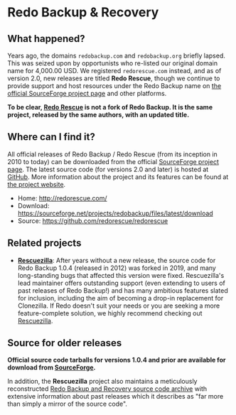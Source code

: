 # Redo Backup & Recovery

## What happened?

Years ago, the domains `redobackup.com` and `redobackup.org` briefly lapsed. This was seized upon by opportunists who re-listed our original domain name for 4,000.00 USD. We registered `redorescue.com` instead, and as of version 2.0, new releases are titled **Redo Rescue**, though we continue to provide support and host resources under the Redo Backup name on [the official SourceForge project page](https://sourceforge.net/projects/redobackup/) and other platforms.

**To be clear, [Redo Rescue](https://github.com/redorescue/redorescue) is not a fork of Redo Backup. It is the same project, released by the same authors, with an updated title.**

## Where can I find it?

All official releases of Redo Backup / Redo Rescue (from its inception in 2010 to today) can be downloaded from the official [SourceForge project page](https://sourceforge.net/projects/redobackup/files). The latest source code (for versions 2.0 and later) is hosted at [GitHub](https://github.com/redorescue/redorescue). More information about the project and its features can be found at [the project website](http://redorescue.com/).

* Home: http://redorescue.com/
* Download: https://sourceforge.net/projects/redobackup/files/latest/download
* Source: https://github.com/redorescue/redorescue

## Related projects

* **[Rescuezilla](https://github.com/rescuezilla/rescuezilla)**: After years without a new release, the source code for Redo Backup 1.0.4 (released in 2012) was forked in 2019, and many long-standing bugs that affected this version were fixed. Rescuezilla's lead maintainer offers outstanding support (even extending to users of past releases of Redo Backup!) and has many ambitious features slated for inclusion, including the aim of becoming a drop-in replacement for Clonezilla. If Redo doesn't suit your needs or you are seeking a more feature-complete solution, we highly recommend checking out [Rescuezilla](https://github.com/rescuezilla/rescuezilla).

## Source for older releases

**Official source code tarballs for versions 1.0.4 and prior are available for download from [SourceForge](https://sourceforge.net/projects/redobackup/files).**

In addition, the **Rescuezilla** project also maintains a meticulously reconstructed [Redo Backup and Recovery source code archive](https://github.com/rescuezilla/redobackup) with extensive information about past releases which it describes as "far more than simply a mirror of the source code".
